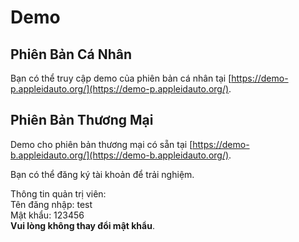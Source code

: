 # Demo

## Phiên Bản Cá Nhân

Bạn có thể truy cập demo của phiên bản cá nhân tại [https://demo-p.appleidauto.org/](https://demo-p.appleidauto.org/).

## Phiên Bản Thương Mại

Demo cho phiên bản thương mại có sẵn tại [https://demo-b.appleidauto.org/](https://demo-b.appleidauto.org/).

Bạn có thể đăng ký tài khoản để trải nghiệm.

Thông tin quản trị viên:\
Tên đăng nhập: test\
Mật khẩu: 123456\
**Vui lòng không thay đổi mật khẩu**.
